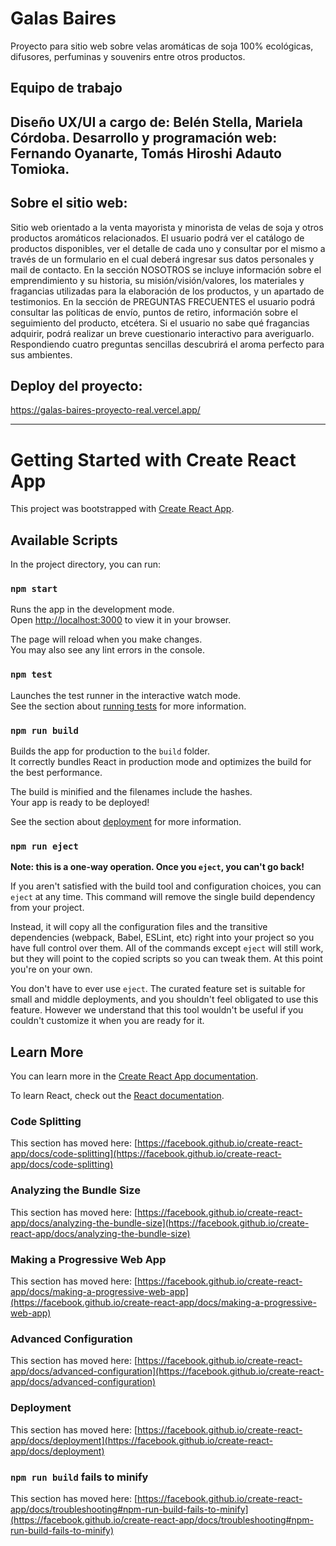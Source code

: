 # Galas Baires

Proyecto para sitio web sobre velas aromáticas de soja 100% ecológicas, difusores, perfuminas y souvenirs entre otros productos.  

## Equipo de trabajo

Diseño UX/UI a cargo de: Belén Stella, Mariela Córdoba.
Desarrollo y programación web: Fernando Oyanarte, Tomás Hiroshi Adauto Tomioka.
--------------------------------------------

## Sobre el sitio web:

Sitio web orientado a la venta mayorista y minorista de velas de soja y otros productos aromáticos relacionados. El usuario podrá ver el catálogo de productos disponibles, ver el detalle de cada uno y consultar por el mismo a través de un formulario en el cual deberá ingresar sus datos personales y mail de contacto. 
En la sección NOSOTROS se incluye información sobre el emprendimiento y su historia, su misión/visión/valores, los materiales y fragancias utilizadas para la elaboración de los productos, y un apartado de testimonios. 
En la sección de PREGUNTAS FRECUENTES el usuario podrá consultar las políticas de envío, puntos de retiro, información sobre el seguimiento del producto, etcétera. 
Si el usuario no sabe qué fragancias adquirir, podrá realizar un breve cuestionario interactivo para averiguarlo. Respondiendo cuatro preguntas sencillas descubrirá el aroma perfecto para sus ambientes.  

## Deploy del proyecto:

https://galas-baires-proyecto-real.vercel.app/ 

--------------------------------------------

# Getting Started with Create React App

This project was bootstrapped with [Create React App](https://github.com/facebook/create-react-app).

## Available Scripts

In the project directory, you can run:

### `npm start`

Runs the app in the development mode.\
Open [http://localhost:3000](http://localhost:3000) to view it in your browser.

The page will reload when you make changes.\
You may also see any lint errors in the console.

### `npm test`

Launches the test runner in the interactive watch mode.\
See the section about [running tests](https://facebook.github.io/create-react-app/docs/running-tests) for more information.

### `npm run build`

Builds the app for production to the `build` folder.\
It correctly bundles React in production mode and optimizes the build for the best performance.

The build is minified and the filenames include the hashes.\
Your app is ready to be deployed!

See the section about [deployment](https://facebook.github.io/create-react-app/docs/deployment) for more information.

### `npm run eject`

**Note: this is a one-way operation. Once you `eject`, you can't go back!**

If you aren't satisfied with the build tool and configuration choices, you can `eject` at any time. This command will remove the single build dependency from your project.

Instead, it will copy all the configuration files and the transitive dependencies (webpack, Babel, ESLint, etc) right into your project so you have full control over them. All of the commands except `eject` will still work, but they will point to the copied scripts so you can tweak them. At this point you're on your own.

You don't have to ever use `eject`. The curated feature set is suitable for small and middle deployments, and you shouldn't feel obligated to use this feature. However we understand that this tool wouldn't be useful if you couldn't customize it when you are ready for it.

## Learn More

You can learn more in the [Create React App documentation](https://facebook.github.io/create-react-app/docs/getting-started).

To learn React, check out the [React documentation](https://reactjs.org/).

### Code Splitting

This section has moved here: [https://facebook.github.io/create-react-app/docs/code-splitting](https://facebook.github.io/create-react-app/docs/code-splitting)

### Analyzing the Bundle Size

This section has moved here: [https://facebook.github.io/create-react-app/docs/analyzing-the-bundle-size](https://facebook.github.io/create-react-app/docs/analyzing-the-bundle-size)

### Making a Progressive Web App

This section has moved here: [https://facebook.github.io/create-react-app/docs/making-a-progressive-web-app](https://facebook.github.io/create-react-app/docs/making-a-progressive-web-app)

### Advanced Configuration

This section has moved here: [https://facebook.github.io/create-react-app/docs/advanced-configuration](https://facebook.github.io/create-react-app/docs/advanced-configuration)

### Deployment

This section has moved here: [https://facebook.github.io/create-react-app/docs/deployment](https://facebook.github.io/create-react-app/docs/deployment)

### `npm run build` fails to minify

This section has moved here: [https://facebook.github.io/create-react-app/docs/troubleshooting#npm-run-build-fails-to-minify](https://facebook.github.io/create-react-app/docs/troubleshooting#npm-run-build-fails-to-minify)
